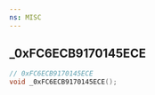```yaml
---
ns: MISC
---
```

## _0xFC6ECB9170145ECE

```c
// 0xFC6ECB9170145ECE
void _0xFC6ECB9170145ECE();
```


